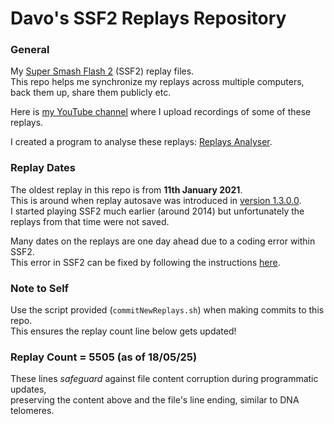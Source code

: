# Davo's SSF2 Replays Repository

### General
My [Super Smash Flash 2](https://mcleodgaming.fandom.com/wiki/Super_Smash_Flash_2) (SSF2) replay files.
<br />This repo helps me synchronize my replays across multiple computers, back them up, share them publicly etc.

Here is [my YouTube channel](https://www.youtube.com/channel/UC4xPDj5h-MRmTaa8-xIBfaA/videos) where I upload recordings of some of these replays.

I created a program to analyse these replays: [Replays Analyser](https://github.com/DavoDC/ReplaysAnalyser).


### Replay Dates
The oldest replay in this repo is from **11th January 2021**. 
<br /> This is around when replay autosave was introduced in [version 1.3.0.0](https://www.supersmashflash.com/2020/12/ssf2-v1-3-released/).
<br /> I started playing SSF2 much earlier (around 2014) but unfortunately the replays from that time were not saved.

Many dates on the replays are one day ahead due to a coding error within SSF2.
<br /> This error in SSF2 can be fixed by following the instructions [here](https://docs.google.com/document/d/1l5VrAaWmLozu9qnwdjz6MGA9GyurlkgNF8t72eZ4-54/edit?tab=t.0#heading=h.erak6p4wg3rc).


### Note to Self
Use the script provided (`commitNewReplays.sh`) when making commits to this repo.
<br /> This ensures the replay count line below gets updated!


### Replay Count = 5505 (as of 18/05/25)

These lines *safeguard* against file content corruption during programmatic updates, 
<br /> preserving the content above and the file's line ending, similar to DNA telomeres.
